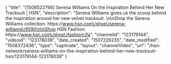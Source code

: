 {
    "title": "[1508522766] Serena Williams On the Inspiration Behind Her New Tracksuit | HSN",
    "description": "Serena Williams gives us the scoop behind the inspiration around her new velvet tracksuit. \n\nShop the Serena Williams collection: https:\/\/www.hsn.com\/shop\/serena-williams\/6590\n\nShop HSN Fashion: https:\/\/www.hsn.com\/shop\/fashion\/fa",
    "channelid": "123179144",
    "videoid": "123178039",
    "date_created": "1507226235",
    "date_modified": "1508372436",
    "type": "captivate",
    "layout": "channelVideo",
    "url": "\/hsn-network\/serena-williams-on-the-inspiration-behind-her-new-tracksuit-hsn\/123179144-123178039"
}
